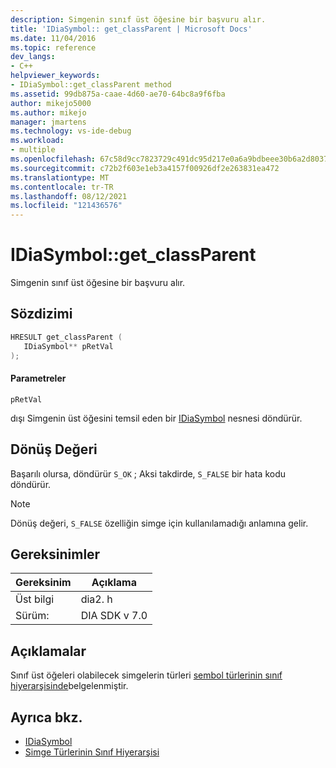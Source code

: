 ```yaml
---
description: Simgenin sınıf üst öğesine bir başvuru alır.
title: 'IDiaSymbol:: get_classParent | Microsoft Docs'
ms.date: 11/04/2016
ms.topic: reference
dev_langs:
- C++
helpviewer_keywords:
- IDiaSymbol::get_classParent method
ms.assetid: 99db875a-caae-4d60-ae70-64bc8a9f6fba
author: mikejo5000
ms.author: mikejo
manager: jmartens
ms.technology: vs-ide-debug
ms.workload:
- multiple
ms.openlocfilehash: 67c58d9cc7823729c491dc95d217e0a6a9bdbeee30b6a2d8037ac639411729b5
ms.sourcegitcommit: c72b2f603e1eb3a4157f00926df2e263831ea472
ms.translationtype: MT
ms.contentlocale: tr-TR
ms.lasthandoff: 08/12/2021
ms.locfileid: "121436576"
---
```

# <a name="idiasymbolget_classparent"></a>IDiaSymbol::get_classParent
Simgenin sınıf üst öğesine bir başvuru alır.

## <a name="syntax"></a>Sözdizimi

```C++
HRESULT get_classParent ( 
   IDiaSymbol** pRetVal
);
```

#### <a name="parameters"></a>Parametreler
 `pRetVal`

dışı Simgenin üst öğesini temsil eden bir [IDiaSymbol](../../debugger/debug-interface-access/idiasymbol.md) nesnesi döndürür.

## <a name="return-value"></a>Dönüş Değeri
 Başarılı olursa, döndürür `S_OK` ; Aksi takdirde, `S_FALSE` bir hata kodu döndürür.

> [!NOTE]
> Dönüş değeri, `S_FALSE` özelliğin simge için kullanılamadığı anlamına gelir.

## <a name="requirements"></a>Gereksinimler

|Gereksinim|Açıklama|
|-----------------|-----------------|
|Üst bilgi|dia2. h|
|Sürüm:|DIA SDK v 7.0|

## <a name="remarks"></a>Açıklamalar
 Sınıf üst öğeleri olabilecek simgelerin türleri [sembol türlerinin sınıf hiyerarşisinde](../../debugger/debug-interface-access/class-hierarchy-of-symbol-types.md)belgelenmiştir.

## <a name="see-also"></a>Ayrıca bkz.
- [IDiaSymbol](../../debugger/debug-interface-access/idiasymbol.md)
- [Simge Türlerinin Sınıf Hiyerarşisi](../../debugger/debug-interface-access/class-hierarchy-of-symbol-types.md)
